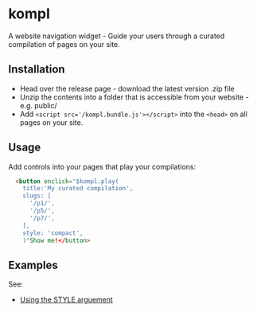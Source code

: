 # kompl

A website navigation widget - Guide your users through a curated compilation of pages on your site.

## Installation

* Head over the release page - download the latest version .zip file
* Unzip the contents into a folder that is accessible from your website - e.g. public/
* Add `<script src='/kompl.bundle.js'></script>` into the `<head>` on all pages on your site.

## Usage

Add controls into your pages that play your compilations:

```html
  <button onclick="$kompl.play(
    title:'My curated compilation',
    slugs: [
      '/p1/',
      '/p5/',
      '/p7/',
    ],
    style: 'compact',
    )"Show me!</button>
```

## Examples

See:

* [Using the STYLE arguement](../blob/master/doc/example-style-001.md)
